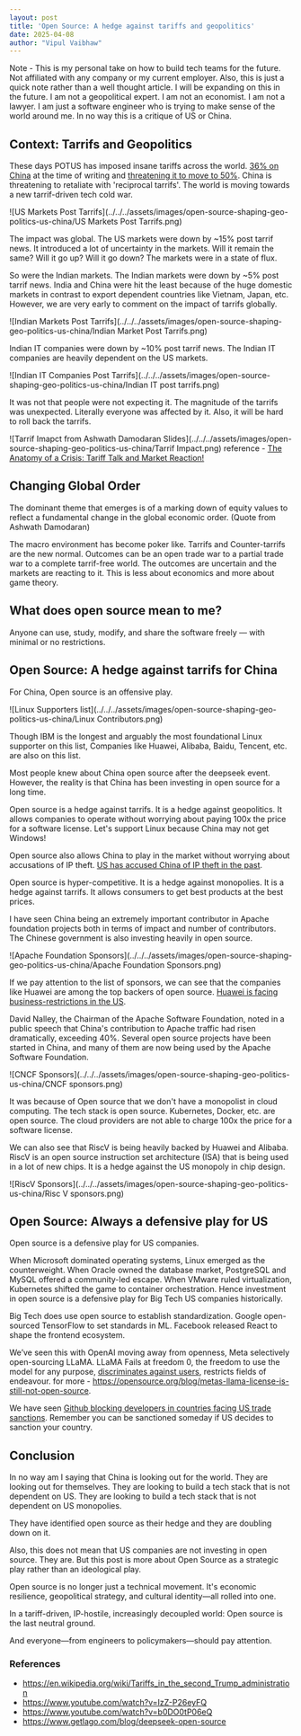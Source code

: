 ```yaml
---
layout: post
title: 'Open Source: A hedge against tariffs and geopolitics'
date: 2025-04-08
author: "Vipul Vaibhaw"
---
```


Note - This is my personal take on how to build tech teams for the future. Not affiliated with any company or my current employer.
Also, this is just a quick note rather than a well thought article. I will be expanding on this in the future.
I am not a geopolitical expert. I am not an economist. I am not a lawyer. I am just a software engineer who is trying to make sense of the world around me.
In no way this is a critique of US or China.


## Context: Tarrifs and Geopolitics

These days POTUS has imposed insane tariffs across the world. [36% on China](https://en.wikipedia.org/wiki/Tariffs_in_the_second_Trump_administration) at the time of writing and [threatening it to move to 50%](https://timesofindia.indiatimes.com/world/china/mistake-on-top-of-a-mistake-china-hits-back-at-trumps-additional-50-tariff-threat/articleshow/120080164.cms). China is threatening to retaliate with 'reciprocal tarrifs'. The world is moving towards a new tarrif-driven tech cold war.

![US Markets Post Tarrifs](../../../assets/images/open-source-shaping-geo-politics-us-china/US Markets Post Tarrifs.png)

The impact was global. The US markets were down by ~15% post tarrif news. It introduced a lot of uncertainty in the markets. Will it remain the same? Will it go up? Will it go down? The markets were in a state of flux.

So were the Indian markets. The Indian markets were down by ~5% post tarrif news. India and China were hit the least because of the huge domestic markets in contrast to export dependent countries like Vietnam, Japan, etc. However, we are very early to comment on the impact of tarrifs globally.

![Indian Markets Post Tarrifs](../../../assets/images/open-source-shaping-geo-politics-us-china/Indian Market Post Tarrifs.png)

Indian IT companies were down by ~10% post tarrif news. The Indian IT companies are heavily dependent on the US markets.

![Indian IT Companies Post Tarrifs](../../../assets/images/open-source-shaping-geo-politics-us-china/Indian IT post tarrifs.png)

It was not that people were not expecting it. The magnitude of the tarrifs was unexpected. Literally everyone was affected by it. Also, it will be hard to roll back the tarrifs.

![Tarrif Imapct from Ashwath Damodaran Slides](../../../assets/images/open-source-shaping-geo-politics-us-china/Tarrif Impact.png)
reference - [The Anatomy of a Crisis: Tariff Talk and Market Reaction!](https://www.youtube.com/watch?v=IzZ-P26eyFQ&t=9s)

## Changing Global Order

The dominant theme that emerges is of a marking down of equity values to reflect a fundamental change in the global economic order. (Quote from Ashwath Damodaran)

The macro environment has become poker like. Tarrifs and Counter-tarrifs are the new normal. Outcomes can be an open trade war to a partial trade war to a complete tarrif-free world. The outcomes are uncertain and the markets are reacting to it.
This is less about economics and more about game theory.

## What does open source mean to me?
Anyone can use, study, modify, and share the software freely — with minimal or no restrictions.


## Open Source: A hedge against tarrifs for China

For China, Open source is an offensive play.

![Linux Supporters list](../../../assets/images/open-source-shaping-geo-politics-us-china/Linux Contributors.png)

Though IBM is the longest and arguably the most foundational Linux supporter on this list, Companies like Huawei, Alibaba, Baidu, Tencent, etc. are also on this list.

Most people knew about China open source after the deepseek event. However, the reality is that China has been investing in open source for a long time.

Open source is a hedge against tarrifs. It is a hedge against geopolitics. It allows companies to operate without worrying about paying 100x the price for a software license. Let's support Linux because China may not get Windows!

Open source also allows China to play in the market without worrying about accusations of IP theft. [US has accused China of IP theft in the past](https://en.wikipedia.org/wiki/Allegations_of_intellectual_property_infringement_by_China#:~:text=increased%20financial%20penalties.-,U.S.%20enforcement%20efforts%20and%20litigation,UMC%20of%20stealing%20chip%20designs.).

Open source is hyper-competitive. It is a hedge against monopolies. It is a hedge against tarrifs. It allows consumers to get best products at the best prices.

I have seen China being an extremely important contributor in Apache foundation projects both in terms of impact and number of contributors. The Chinese government is also investing heavily in open source.

![Apache Foundation Sponsors](../../../assets/images/open-source-shaping-geo-politics-us-china/Apache Foundation Sponsors.png)

If we pay attention to the list of sponsors, we can see that the companies like Huawei are among the top backers of open source. [Huawei is facing business-restrictions in the US](https://en.wikipedia.org/wiki/Criticism_of_Huawei#U.S._business_restrictions).

David Nalley, the Chairman of the Apache Software Foundation, noted in a public speech that China's contribution to Apache traffic had risen dramatically, exceeding 40%. Several open source projects have been started in China, and many of them are now being used by the Apache Software Foundation.

![CNCF Sponsors](../../../assets/images/open-source-shaping-geo-politics-us-china/CNCF sponsors.png)

It was because of Open source that we don't have a monopolist in cloud computing. The tech stack is open source. Kubernetes, Docker, etc. are open source. The cloud providers are not able to charge 100x the price for a software license.

We can also see that RiscV is being heavily backed by Huawei and Alibaba. RiscV is an open source instruction set architecture (ISA) that is being used in a lot of new chips. It is a hedge against the US monopoly in chip design.

![RiscV Sponsors](../../../assets/images/open-source-shaping-geo-politics-us-china/Risc V sponsors.png)

## Open Source: Always a defensive play for US

Open source is a defensive play for US companies.

When Microsoft dominated operating systems, Linux emerged as the counterweight. When Oracle owned the database market, PostgreSQL and MySQL offered a community-led escape. When VMware ruled virtualization, Kubernetes shifted the game to container orchestration. Hence investment in open source is a defensive play for Big Tech US companies historically.

Big Tech does use open source to establish standardization. Google open-sourced TensorFlow to set standards in ML. Facebook released React to shape the frontend ecosystem.

We’ve seen this with OpenAI moving away from openness, Meta selectively open-sourcing LLaMA. LLaMA Fails at freedom 0, the freedom to use the model for any purpose, [discriminates against users](https://ioplus.nl/en/posts/european-union-excluded-from-llama-4-multimodal-models), restricts fields of endeavour. for more - https://opensource.org/blog/metas-llama-license-is-still-not-open-source.

We have seen [Github blocking developers in countries facing US trade sanctions](https://www.zdnet.com/article/github-starts-blocking-developers-in-countries-facing-us-trade-sanctions/). Remember you can be sanctioned someday if US decides to sanction your country.


## Conclusion

In no way am I saying that China is looking out for the world. They are looking out for themselves. They are looking to build a tech stack that is not dependent on US. They are looking to build a tech stack that is not dependent on US monopolies.

They have identified open source as their hedge and they are doubling down on it.

Also, this does not mean that US companies are not investing in open source. They are. But this post is more about Open Source as a strategic play rather than an ideological play.

Open source is no longer just a technical movement. It's economic resilience, geopolitical strategy, and cultural identity—all rolled into one.

In a tariff-driven, IP-hostile, increasingly decoupled world: Open source is the last neutral ground.

And everyone—from engineers to policymakers—should pay attention.

### References

- https://en.wikipedia.org/wiki/Tariffs_in_the_second_Trump_administration
- https://www.youtube.com/watch?v=IzZ-P26eyFQ
- https://www.youtube.com/watch?v=b0DO0tP06eQ
- https://www.getlago.com/blog/deepseek-open-source